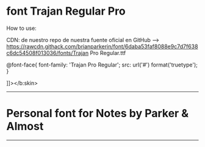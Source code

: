 # font Trajan Regular Pro

How to use: 

CDN: de nuestro repo de nuestra fuente oficial en GitHub   -->
https://rawcdn.githack.com/brianparkerin/font/6daba53faf8088e9c7d7f638c6dc54508f013036/fonts/Trajan Pro Regular.ttf

@font-face{ 
   font-family: 'Trajan Pro Regular';
   src: url('#') format('truetype');
}



]]></b:skin>





------------------------------------------------------------------------------------------------------------------------------------------

# Personal font for Notes by Parker &amp; Almost

------------------------------------------------------------------------------------------------------------------------------------------
